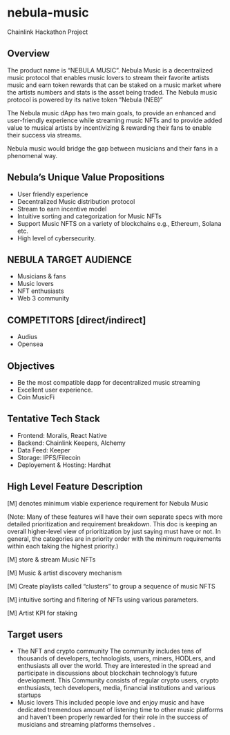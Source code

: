 # nebula-music

Chainlink Hackathon Project
 
## Overview
The product name is “NEBULA MUSIC”. Nebula Music is a decentralized music protocol that enables music lovers to stream their favorite artists music and earn token rewards  that can be staked on a music market where the artists numbers and stats is the asset being traded. The Nebula music protocol is powered by its native token “Nebula (NEB)”
 
 
The Nebula music dApp has two main goals, to provide an enhanced and user-friendly experience while streaming music NFTs and to provide added value to musical artists by incentivizing & rewarding  their fans to enable their success via streams.
 
Nebula music would bridge the gap between musicians and their fans in a phenomenal way.
 
## Nebula’s Unique Value Propositions
 
- User friendly experience
- Decentralized Music distribution protocol
- Stream to earn incentive model
- Intuitive sorting and categorization for Music  NFTs 
- Support Music NFTS on a variety of blockchains e.g., Ethereum, Solana etc.
- High level of cybersecurity.
 
 
 
## NEBULA TARGET AUDIENCE
 
- Musicians & fans 
- Music lovers
- NFT enthusiasts
- Web 3 community
 
## COMPETITORS [direct/indirect]
 
- Audius 
- Opensea

 
## Objectives
- Be the most compatible dapp for decentralized music streaming 
- Excellent user experience.
- Coin MusicFi

 
## Tentative Tech Stack

- Frontend: Moralis, React Native
- Backend: Chainlink Keepers, Alchemy 
- Data Feed: Keeper
- Storage: IPFS/Filecoin
- Deployement & Hosting: Hardhat


## High Level Feature Description 

[M] denotes minimum viable experience requirement for Nebula Music

(Note: Many of these features will have their own separate specs with more detailed prioritization and requirement breakdown.  This doc is keeping an overall higher-level view of prioritization by just saying must have or not.  In general, the categories are in priority order with the minimum requirements within each taking the highest priority.)
 
 
[M] store & stream Music NFTs 

[M] Music & artist  discovery mechanism 

[M] Create playlists called “clusters” to group a sequence of music NFTS

[M] intuitive sorting and filtering of NFTs using various parameters.

[M] Artist KPI for staking 


 
## Target users

- The NFT and crypto community 
The community includes tens of thousands of developers, technologists, users, miners, HODLers, and enthusiasts all over the world. They are interested in the spread and participate in discussions about blockchain technology’s future development. This Community consists of regular crypto users, crypto enthusiasts, tech developers, media, financial institutions and various startups 
- Music lovers
This included people love and enjoy music and have dedicated tremendous amount of listening time to other music platforms and haven’t been properly rewarded for their role in the success of musicians and streaming platforms themselves .




